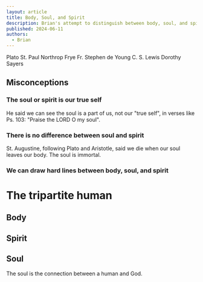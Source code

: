 ```yaml
---
layout: article
title: Body, Soul, and Spirit
description: Brian's attempt to distinguish between body, soul, and spirit. And mind and will.
published: 2024-06-11
authors:
  - Brian
---
```


Plato
St. Paul
Northrop Frye
Fr. Stephen de Young
C. S. Lewis
Dorothy Sayers

## Misconceptions

### The soul or spirit is our true self
He said we can see the soul is a part of us, not our "true self", in verses like Ps. 103: "Praise the LORD O my soul".

### There is no difference between soul and spirit
St. Augustine, following Plato and Aristotle, said we die when our soul leaves our body. The soul is immortal.

### We can draw hard lines between body, soul, and spirit

# The tripartite human

## Body

## Spirit

## Soul
The soul is the connection between a human and God. 
